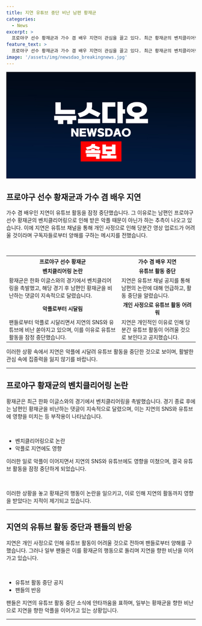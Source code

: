 ```yaml
---
title: 지연 유튜브 중단 비난 남편 황재균
categories:
  - News
excerpt: >
  프로야구 선수 황재균과 가수 겸 배우 지연이 관심을 끌고 있다. 최근 황재균의 벤치클리어링 후 지연이 악플에 시달려 유튜브 활동을 잠정 중단했다는 소식이 전해졌다. 황재균의 경기에서의 행동이 논란을 빚으면서 지연의 SNS와 유튜브에 비난 댓글이 쏟아지고 있는 상황이라고 전해졌다. 지연은 개인 사정으로 인해 당분간 활동이 어려울 것이라며 구독자들의 양해를 부탁했으며, 밝은 모습으로 돌아오겠다고 전했다. 이에 대한 누리꾼들의 반응이 예상되고 있다.
feature_text: >
  프로야구 선수 황재균과 가수 겸 배우 지연이 관심을 끌고 있다. 최근 황재균의 벤치클리어링 후 지연이 악플에 시달려 유튜브 활동을 잠정 중단했다는 소식이 전해졌다. 황재균의 경기에서의 행동이 논란을 빚으면서 지연의 SNS와 유튜브에 비난 댓글이 쏟아지고 있는 상황이라고 전해졌다. 지연은 개인 사정으로 인해 당분간 활동이 어려울 것이라며 구독자들의 양해를 부탁했으며, 밝은 모습으로 돌아오겠다고 전했다. 이에 대한 누리꾼들의 반응이 예상되고 있다.
image: '/assets/img/newsdao_breakingnews.jpg'
---
```


<p><img src="/assets/img/newsdao_breakingnews.jpg" alt="pcversion 속보" /></p>

<h2 data-ke-size="size26">프로야구 선수 황재균과 가수 겸 배우 지연</h2>

<p data-ke-size="size16">가수 겸 배우인 지연이 유튜브 활동을 잠정 중단했습니다. 그 이유로는 남편인 프로야구 선수 황재균의 벤치클리어링으로 인해 받은 악플 때문이 아닌가 하는 추측이 나오고 있습니다. 이에 지연은 유튜브 채널을 통해 개인 사정으로 인해 당분간 영상 업로드가 어려울 것이라며 구독자들로부터 양해를 구하는 메시지를 전했습니다.</p>

<p><br></p>

<table>
  <tr>
    <th>프로야구 선수 황재균</th>
    <th>가수 겸 배우 지연</th>
  </tr>
  <tr>
    <td style="text-align: center; height: 17px;"><b>벤치클리어링 논란</b></td>
    <td style="text-align: center; height: 17px;"><b>유튜브 활동 중단</b></td>
  </tr>
  <tr>
    <td>황재균은 한화 이글스와의 경기에서 벤치클리어링을 촉발했고, 해당 경기 후 남편인 황재균을 비난하는 댓글이 지속적으로 달렸습니다.</td>
    <td>지연은 유튜브 채널 공지를 통해 남편의 논란에 대해 언급하고, 활동 중단을 알렸습니다.</td>
  </tr>
  <tr>
    <td style="text-align: center; height: 17px;"><b>악플로부터 시달림</b></td>
    <td style="text-align: center; height: 17px;"><b>개인 사정으로 유튜브 활동 어려워</b></td>
  </tr>
  <tr>
    <td>팬들로부터 악플로 시달리면서 지연의 SNS와 유튜브에 비난 쏟아지고 있으며, 이를 이유로 유튜브 활동을 잠정 중단했습니다.</td>
    <td>지연은 개인적인 이유로 인해 당분간 유튜브 활동이 어려울 것으로 보인다고 공지했습니다.</td>
  </tr>
</table>

<p data-ke-size="size16">이러한 상황 속에서 지연은 악플에 시달려 유튜브 활동을 중단한 것으로 보이며, 활발한 관심 속에 집중력을 잃지 않기를 바랍니다.</p>

<hr>

<h2 data-ke-size="size26">프로야구 황재균의 벤치클리어링 논란</h2>

<p data-ke-size="size16">황재균은 최근 한화 이글스와의 경기에서 벤치클리어링을 촉발했습니다. 경기 종료 후에는 남편인 황재균을 비난하는 댓글이 지속적으로 달렸으며, 이는 지연의 SNS와 유튜브에 영향을 미치는 등 부작용이 나타났습니다.</p>

<p><br></p>

<ul>
  <li>벤치클리어링으로 논란</li>
  <li>악플로 지연에도 영향</li>
</ul>

<p data-ke-size="size16">이러한 일로 악플이 이어지면서 지연의 SNS와 유튜브에도 영향을 미쳤으며, 결국 유튜브 활동을 잠정 중단하게 되었습니다.</p>

<p><br></p>

<p data-ke-size="size16">이러한 상황을 놓고 황재균의 행동이 논란을 일으키고, 이로 인해 지연의 활동까지 영향을 받았다는 지적이 제기되고 있습니다.</p>

<hr>

<h2 data-ke-size="size26">지연의 유튜브 활동 중단과 팬들의 반응</h2>

<p data-ke-size="size16">지연은 개인 사정으로 인해 유튜브 활동이 어려울 것으로 전하며 팬들로부터 양해를 구했습니다. 그러나 일부 팬들은 이를 황재균의 행동으로 돌리며 지연을 향한 비난을 이어가고 있습니다.</p>

<p><br></p>

<ul>
  <li>유튜브 활동 중단 공지</li>
  <li>팬들의 반응</li>
</ul>

<p data-ke-size="size16">팬들은 지연의 유튜브 활동 중단 소식에 안타까움을 표하며, 일부는 황재균을 향한 비난으로 지연을 향한 악플을 이어가고 있는 상황입니다.</p>

<hr>

